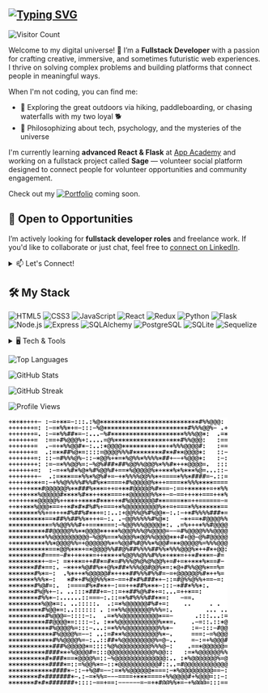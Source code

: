## [![Typing SVG](https://readme-typing-svg.herokuapp.com?font=Fira+Code&duration=4000&pause=500&color=05AE99FB&width=435&lines=hello+world%2C;hey+friends%2C+i'm+katie+%F0%9F%92%95)](https://git.io/typing-svg)

![Visitor Count](https://profile-counter.glitch.me/heykatie/count.svg)

Welcome to my digital universe! 🚀 I’m a **Fullstack Developer** with a passion for crafting creative, immersive, and sometimes futuristic web experiences. I thrive on solving complex problems and building platforms that connect people in meaningful ways.

When I'm not coding, you can find me:
- 🌄 Exploring the great outdoors via hiking, paddleboarding, or chasing waterfalls with my two loyal 🐕
- 💭 Philosophizing about tech, psychology, and the mysteries of the universe
<!-- <details>
<summary> 🎧 Bobbing my head to </summary>
  ![Spotify](https://spotify-readme.vercel.app/api/spotify)
</details> -->

I'm currently learning **advanced React & Flask** at [App Academy](https://www.appacademy.io/) and working on a fullstack project called **Sage** — volunteer social platform designed to connect people for volunteer opportunities and community engagement. 

Check out my <a href='https://heykatie.github.io'><img alt='Portfolio' src='https://img.shields.io/badge/Portfolio-008080'></a> coming soon.

<!-- **Fun fact**: I have 5 cats and a dream to make a difference. -->


## 🚀 Open to Opportunities
I’m actively looking for **fullstack developer roles** and freelance work. If you'd like to collaborate or just chat, feel free to [connect on LinkedIn](https://www.linkedin.com/in/katieleonght/).

<details>
  <summary> 📫 Let's Connect! </summary>
      </a>
  <!-- Linkedin -->
        <a href="https://www.linkedin.com/in/katieleonght/"target="_blank"><img alt="LinkedIn"
        src="https://img.shields.io/badge/-LinkedIn-blue?style=for-the-badge&logo=Linkedin&logoColor=white">
      </a>
</details>

## 🛠️ My Stack
![HTML5](https://img.shields.io/badge/HTML5-E34F26?style=for-the-badge&logo=html5&logoColor=white)
![CSS3](https://img.shields.io/badge/CSS3-1572B6?style=for-the-badge&logo=css3&logoColor=white)
![JavaScript](https://img.shields.io/badge/JavaScript-F7DF1E?style=for-the-badge&logo=javascript&logoColor=black)
![React](https://img.shields.io/badge/React-61DAFB?style=for-the-badge&logo=react&logoColor=black)
![Redux](https://img.shields.io/badge/Redux-764ABC?style=for-the-badge&logo=redux&logoColor=white)
![Python](https://img.shields.io/badge/Python-3670A0?style=for-the-badge&logo=python&logoColor=ffdd54)
![Flask](https://img.shields.io/badge/Flask-000000?style=for-the-badge&logo=flask&logoColor=white)
![Node.js](https://img.shields.io/badge/Node.js-339933?style=for-the-badge&logo=node.js&logoColor=white)
![Express](https://img.shields.io/badge/Express-000000?style=for-the-badge&logo=express&logoColor=white)
![SQLAlchemy](https://img.shields.io/badge/SQLAlchemy-F80000?style=for-the-badge&logo=python&logoColor=white)
![PostgreSQL](https://img.shields.io/badge/PostgreSQL-4169E1?style=for-the-badge&logo=postgresql&logoColor=white)
![SQLite](https://img.shields.io/badge/SQLite-003B57?style=for-the-badge&logo=sqlite&logoColor=white)
![Sequelize](https://img.shields.io/badge/Sequelize-52B0E7?style=for-the-badge&logo=sequelize&logoColor=white)

<!-- # 🖥️ Frontend -->
<!-- ![TypeScript](https://img.shields.io/badge/TypeScript-007ACC?style=for-the-badge&logo=typescript&logoColor=white)
![TailwindCSS](https://img.shields.io/badge/TailwindCSS-06B6D4?style=for-the-badge&logo=tailwindcss&logoColor=white)
![SASS](https://img.shields.io/badge/SASS-CC6699?style=for-the-badge&logo=sass&logoColor=white) -->
<!-- # 🔥 Backend -->

<details>
<summary>🖥️ Tech & Tools</summary>

- Languages: Python, JavaScript, SQL, HTML/CSS

- Frontend: React, Redux, Tailwind CSS

- Backend: Flask, Node.js, SQLAlchemy, Express

- Databases: PostgreSQL, SQLite

- Other Tools: Docker, AWS, Git, Postman, VS Code
</details>

![Top Languages](https://github-readme-stats.vercel.app/api/top-langs/?username=heykatie&layout=compact&theme=dark)

![GitHub Stats](https://github-readme-stats.vercel.app/api?username=heykatie&show_icons=true&theme=radical)

![GitHub Streak](https://streak-stats.demolab.com/?user=heykatie&theme=dark)
<!-- ![Trophy](https://github-profile-trophy.vercel.app/?username=heykatie&theme=radical) -->


![Profile Views](https://komarev.com/ghpvc/?username=heykatie&color=008080&label=paw+prints&base=100)
<!-- style=for-the-badge -->

![Subi ASCII Art](./assets/ascii-subi.png)

<!--
**heykatie/heykatie** is a ✨ _special_ ✨ repository because its `README.md` (this file) appears on your GitHub profile.

Here are some ideas to get you started:

- 🔭 I’m currently working on ...
- 🌱 I’m currently learning ...
- 👯 I’m looking to collaborate on ...
- 🤔 I’m looking for help with ...
- 💬 Ask me about ...
- 📫 How to reach me: ...
- 😄 Pronouns: ...
- ⚡ Fun fact: ...

## 🦄 Fun Facts About Me
- I have 5 cats and 2 dogs (a husky & a wolfdog). 🐕🐺🐈🐈🐈🐈🐈
- My dream is to own audiophile-quality speakers and drown in crystal-clear sound 🎧.
- I built my own custom van for traveling and adventuring 🚐.
- I love **philosophy** and can debate the nature of existence for hours 🧠.
- I recently picked up **pickleball** 🏓 — and I’m surprisingly good at it!

## 🔥 Featured Projects
🌌 **[Galactic Getaways](https://github.com/heykatie/galactic-getaways)**
> A futuristic Airbnb clone where aliens and intergalactic travelers book stays in mind-bending spaces.

- 🛠️ **Tech**: React, Flask, SQLAlchemy, Docker, AWS
- 🚀 **Features**: Secure authentication, user bookings, interactive spot listings
- 📸 **Preview**: ![Demo](./assets/galactic-getaways-demo.png)

🐟 **[Fish Escape Game](https://github.com/heykatie/fish-escape-game)**
> An underwater adventure game where you guide a fish through dangerous waters.

- 🛠️ **Tech**: Vanilla JavaScript, HTML, CSS
- 🎮 **Gameplay**: Dodge obstacles, collect treasures, and escape predators!
- 📸 **Preview**: ![Demo](./assets/fish-escape-game-demo.gif)

🌐 **[Airbnb API](https://github.com/heykatie/airbnb-api-project)**
> The backend logic of an Airbnb-like app.

- 🛠️ **Tech**: Express.js, PostgreSQL, REST API
- ⚙️ **Features**: CRUD operations for spots, bookings, and reviews.
-->
